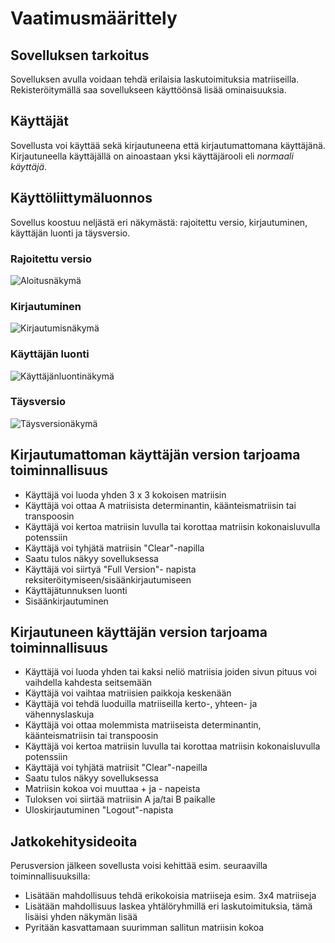 # Vaatimusmäärittely

## Sovelluksen tarkoitus

Sovelluksen avulla voidaan tehdä erilaisia laskutoimituksia matriiseilla. Rekisteröitymällä saa sovellukseen käyttöönsä lisää ominaisuuksia.

## Käyttäjät

Sovellusta voi käyttää sekä kirjautuneena että kirjautumattomana käyttäjänä. Kirjautuneella käyttäjällä on ainoastaan yksi käyttäjärooli eli _normaali käyttäjä_.

## Käyttöliittymäluonnos

Sovellus koostuu neljästä eri näkymästä: rajoitettu versio, kirjautuminen, käyttäjän luonti ja täysversio.
### Rajoitettu versio
![Aloitusnäkymä](https://github.com/mhamaril/ot-harjoitustyo/blob/master/dokumentaatio/kuvat/aloitusn%C3%A4kym%C3%A4.jpg)
### Kirjautuminen
![Kirjautumisnäkymä](https://github.com/mhamaril/ot-harjoitustyo/blob/master/dokumentaatio/kuvat/kirjautumisn%C3%A4kym%C3%A4.jpg)
### Käyttäjän luonti 
![Käyttäjänluontinäkymä](https://github.com/mhamaril/ot-harjoitustyo/blob/master/dokumentaatio/kuvat/luok%C3%A4ytt%C3%A4j%C3%A4n%C3%A4kym%C3%A4.jpg)
### Täysversio
![Täysversionäkymä](https://github.com/mhamaril/ot-harjoitustyo/blob/master/dokumentaatio/kuvat/fullversionn%C3%A4kym%C3%A4.jpg)

## Kirjautumattoman käyttäjän version tarjoama toiminnallisuus

- Käyttäjä voi luoda yhden 3 x 3 kokoisen matriisin
- Käyttäjä voi ottaa A matriisista determinantin, käänteismatriisin tai transpoosin
- Käyttäjä voi kertoa matriisin luvulla tai korottaa matriisin kokonaisluvulla potenssiin
- Käyttäjä voi tyhjätä matriisin "Clear"-napilla
- Saatu tulos näkyy sovelluksessa
- Käyttäjä voi siirtyä "Full Version"- napista reksiteröitymiseen/sisäänkirjautumiseen
- Käyttäjätunnuksen luonti
- Sisäänkirjautuminen

## Kirjautuneen käyttäjän version tarjoama toiminnallisuus

- Käyttäjä voi luoda yhden tai kaksi neliö matriisia joiden sivun pituus voi vaihdella kahdesta seitsemään
- Käyttäjä voi vaihtaa matriisien paikkoja keskenään
- Käyttäjä voi tehdä luoduilla matriiseilla kerto-, yhteen- ja vähennyslaskuja 
- Käyttäjä voi ottaa molemmista matriiseista determinantin, käänteismatriisin tai transpoosin
- Käyttäjä voi kertoa matriisin luvulla tai korottaa matriisin kokonaisluvulla potenssiin
- Käyttäjä voi tyhjätä matriisit "Clear"-napeilla
- Saatu tulos näkyy sovelluksessa
- Matriisin kokoa voi muuttaa + ja - napeista
- Tuloksen voi siirtää matriisin A ja/tai B paikalle
- Uloskirjautuminen "Logout"-napista


## Jatkokehitysideoita

Perusversion jälkeen sovellusta voisi kehittää esim. seuraavilla toiminnallisuuksilla:

- Lisätään mahdollisuus tehdä erikokoisia matriiseja esim. 3x4 matriiseja
- Lisätään mahdollisuus laskea yhtälöryhmillä eri laskutoimituksia, tämä lisäisi yhden näkymän lisää
- Pyritään kasvattamaan suurimman sallitun matriisin kokoa

